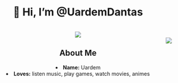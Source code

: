 <body>
  <center>
<h1 align="center"> 👋 Hi, I’m @UardemDantas </h1>
<br>
<div align="center">
 <img src="https://64.media.tumblr.com/4ac57db98021ffd3a4e6717dee097802/aa44282323a3c36a-66/s500x750/727356ce2f1c9fdf07998fcd735c32d83e30f05d.gifv">
    </div>
   <div align="center">
<img src="https://64.media.tumblr.com/15f30a1632d80479f9a1a2ebcc85f0a0/tumblr_ptn4kv6NGE1roqdm2_500.gifv" align="right">
  </div>
<h2 align="center"> About Me </h2>
  <li>
 <b>Name:</b> Uardem</li>
<li>
<b>Loves:</b> listen music, play games, watch movies, animes
</li>

